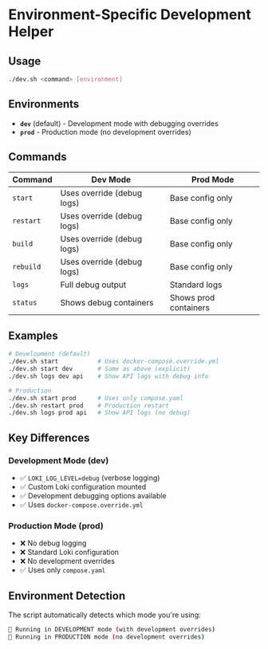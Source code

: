 # Environment-Specific Development Helper

## Usage

```bash
./dev.sh <command> [environment]
```

## Environments

- **`dev`** (default) - Development mode with debugging overrides
- **`prod`** - Production mode (no development overrides)

## Commands

| Command | Dev Mode | Prod Mode |
|---------|----------|-----------|
| `start` | Uses override (debug logs) | Base config only |
| `restart` | Uses override (debug logs) | Base config only |
| `build` | Uses override (debug logs) | Base config only |
| `rebuild` | Uses override (debug logs) | Base config only |
| `logs` | Full debug output | Standard logs |
| `status` | Shows debug containers | Shows prod containers |

## Examples

```bash
# Development (default)
./dev.sh start           # Uses docker-compose.override.yml
./dev.sh start dev       # Same as above (explicit)
./dev.sh logs dev api    # Show API logs with debug info

# Production
./dev.sh start prod      # Uses only compose.yaml
./dev.sh restart prod    # Production restart
./dev.sh logs prod api   # Show API logs (no debug)
```

## Key Differences

### Development Mode (dev)
- ✅ `LOKI_LOG_LEVEL=debug` (verbose logging)
- ✅ Custom Loki configuration mounted
- ✅ Development debugging options available
- ✅ Uses `docker-compose.override.yml`

### Production Mode (prod)
- ❌ No debug logging
- ❌ Standard Loki configuration
- ❌ No development overrides
- ✅ Uses only `compose.yaml`

## Environment Detection

The script automatically detects which mode you're using:

```bash
🔧 Running in DEVELOPMENT mode (with development overrides)
🚀 Running in PRODUCTION mode (no development overrides)
```
